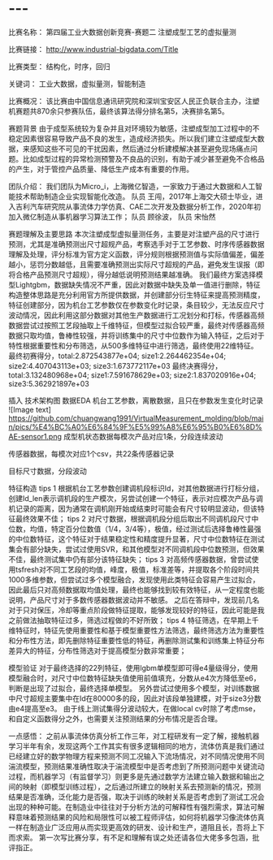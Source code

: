 # ---

比赛名称：
第四届工业大数据创新竞赛-赛题二 注塑成型工艺的虚拟量测

比赛链接：
http://www.industrial-bigdata.com/Title

比赛类型：
结构化，时序，回归

关键词：
工业大数据，虚拟量测，智能制造

比赛概况：
该比赛由中国信息通讯研究院和深圳宝安区人民正负联合主办，注塑机赛题共870余只参赛队伍，最终该算法得分排名第5，决赛排名第5。

赛题背景
由于成型系统较为复杂并且对环境较为敏感，注塑成型加工过程中的不稳定因素很容易导致产品不良的发生，造成经济损失。所以我们建立注塑成型大数据，来感知这些不可见的干扰因素，然后通过分析建模解决甚至避免现场痛点问题。比如成型过程的异常检测预警及不良品的识别，有助于减少甚至避免不合格品的产生，对于管控产品质量、降低生产成本有重要的作用。

团队介绍：
我们团队为Micro_i，上海微亿智造，一家致力于通过大数据和人工智能技术帮助制造企业实现智能化改造。
队员 王闯，2017年上海交大硕士毕业，进入吉利汽车研究院从事流体力学仿真、CAE二次开发及数据分析工作，2020年初加入微亿制造从事机器学习算法工作；
队员 顾徐波，
队员 宋怡然

赛题理解及主要思路
本次注塑成型虚拟量测任务，主要是对注塑产品的尺寸进行预测，尤其是准确预测出尺寸超规产品，考察选手对于工艺参数、时序传感器数据理解及处理，评分标准为官方定义函数，评分规则根据预测值与实际值偏差，偏差越小，惩罚分数越低，且需要准确预测出实际尺寸超规的产品，避免发生误报（即将合格产品预测尺寸超规），得分越低说明预测结果越准确。
我们最终方案选择模型Lightgbm，数据缺失情况不严重，因此对数据中缺失及单一值进行删除，特征构造整体思路是充分利用官方所提供数据，并创建部分衍生特征来提高预测精度，特征创建部分，因为机台工艺参数仅在参数变化时记录，条目较少，无法反应尺寸波动情况，因此利用这部分数据对其他生产数据进行工况划分和打标，传感器高频数据尝试过按照工艺段抽取上千维特征，但模型过拟合较严重，最终对传感器高频数据只取均值，鲁棒性较强，并将训练集中的尺寸中位数作为输入特征，之后对于特性根据重要性和分布筛选，从500多维特征中进行筛选，最终使用22维特征。
最终初赛得分，total:2.872543877e+04; size1:2.264462354e+04; size2:4.407043113e+03; size3:1.673772117e+03
最终决赛得分，total:3.132480968e+04; size1:7.591678629e+03; size2:1.837020916e+04; size3:5.362921897e+03

插入 技术架构图
数据EDA
机台工艺参数，离散数据，且只在参数发生变化时记录
![Image text] https://github.com/chuangwang1991/VirtualMeasurement_molding/blob/main/pics/%E4%BC%A0%E6%84%9F%E5%99%A8%E6%95%B0%E6%8D%AE-sensor1.png
成型机状态数据每模次产品对应1条，分段连续波动

传感器数据，每模次对应1个csv，共22条传感器记录

目标尺寸数据，分段波动

特征构造
tips 1
根据机台工艺参数创建调机段标识Id，对其他数据进行打标分组，创建Id_len表示调机段的生产模次，另尝试创建一个特征，表示对应模次产品与调机记录的距离，因为通常在调机刚开始或结束时可能会有尺寸较明显波动，但该特征最终效果不佳；
tips 2
对尺寸数据，根据调机段分组后取出不同调机段尺寸中位数，均值，特定百分位数值（1/4，3/4等），极值，经过测试后选择鲁棒性最强的中位数特征，这个特征对于结果稳定性和精度提升显著，尺寸中位数特征在测试集会有部分缺失，尝试过使用SVR，和其他模型对不同调机段中位数预测，但效果不佳，最终测试集中仍有部分该特征缺失；
tips 3
对高频传感器数据，曾尝试使用tsfresh对不同工艺段的均值，峰度，极值，标准差等，并提取各个阶段时间共1000多维参数，但尝试过多个模型融合，发现使用此类特征会容易产生过拟合，因此最后只对高频数据取均值处理，最终也能够找到较有效特征，从一定程度也能说明，产品尺寸对于多数传感器数据波动并不敏感。
之后在答辩中，发现前几名对于只对保压，冷却等重点阶段做特征提取，能够发现较好的特征，因此可能是我之前做法抽取特征过多，筛选过程做的不好所致；
tips 4
特征筛选，在早期上千维特征时，特征先使用重要性和基于模型重要性方法筛选，最终筛选方法为重要性和分布性方法，即先删除特征重要性低的特征，再删除测试集和训练集上特征分布差异大的特征，分布性筛选对于提高模型分数非常重要；

模型验证
对于最终选择的22列特征，使用lgbm单模型即可得e4量级得分，使用模型融合时，对尺寸中位数特征缺失值使用前值填充，分数从e4次方降低至e6，判断是出现了过拟合，最终选择单模型。
另外尝试过使用多个模型，对训练数据中尺寸超规主要集中在Id在80000多的段，因此对该段单独建模，对于size3分数由e4提高至e3。
由于线上测试集得分波动较大，在做local cv时除了考虑mse，和自定义函数得分之外，也需要关注预测结果的分布情况是否合理。

一点感悟：
之前从事流体仿真分析工作三年，对工程研发有一定了解，接触机器学习半年有余，发现这两个工作其实有很多逻辑相同的地方，流体仿真是我们通过已经建立好的数学物理方程来预测不同工况输入下流场情况，对不同情况使用不同湍流模型，预测结果准确性取决于湍流模型中是否考虑到了所预测问题中关键流动过程，而机器学习（有监督学习）则更多是先通过数学方法建立输入数据和输出之间的映射（即模型训练过程），之后通过所建立的映射关系去预测新的情况，预测结果是否准确，泛化能力是否强，取决于训练的映射关系是否考虑到了测试工况会出现的种种可能。在制造业中往往对于分析方法的可解释性有强烈需求，算法可解释意味着预测结果的风险和局限性可以被工程师评估，如何将机器学习像流体仿真一样在制造业广泛应用从而实现更高效的研发、设计和生产，道阻且长，吾将上下而求索。
第一次写比赛分享，有不足和理解有误之处还请各位大佬多多包涵，批评指正。

